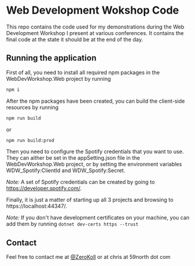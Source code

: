 # Web Development Wokshop Code

This repo contains the code used for my demonstrations during the Web Development Workshop I present at various conferences. It contains the final code at the state it should be at the end of the day.

## Running the application

First of all, you need to install all required npm packages in the WebDevWorkshop.Web project by running 

```bash
npm i
```

After the npm packages have been created, you can build the client-side resources by running

```bash
npm run build
```

or

```bash
npm run build:prod
```

Then you need to configure the Spotify credentials that you want to use. They can aither be set in the appSetting.json file in the WebDevWorkshop.Web project, or by setting the environment variables WDW_Spotify:ClientId and WDW_Spotify:Secret.

_Note:_ A set of Spotify credentials can be created by going to https://developer.spotify.com/.

Finally, it is just a matter of starting up all 3 projects and browsing to https://localhost:44347/.

_Note:_ If you don't have development certificates on your machine, you can add them by running `dotnet dev-certs https --trust`

## Contact

Feel free to contact me at [@ZeroKoll](https://twitter.com) or at chris at 59north dot com

